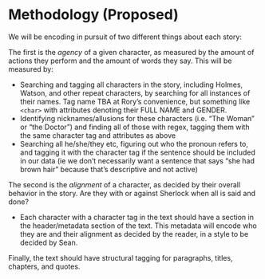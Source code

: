 # Methodology (Proposed)

We will be encoding in pursuit of two different things about each story:

The first is the _agency_ of a given character, as measured by the amount 
of actions they perform and the amount of words they say. This will be 
measured by:
* Searching and tagging all characters in the story, including Holmes, 
Watson, and other repeat characters, by searching for all instances of their names. Tag name TBA at Rory’s convenience, but something like `<char>` with attributes denoting their FULL NAME and GENDER.
* Identifying nicknames/allusions for these characters (i.e. “The Woman” 
or “the Doctor”) and finding all of those with regex, tagging them with 
the same character tag and attributes as above
* Searching all he/she/they etc, figuring out who the pronoun refers to, 
and tagging it with the character tag if the sentence should be included 
in our data (ie we don’t necessarily want a sentence that says “she had 
brown hair” because that’s descriptive and not active)

The second is the _alignment_ of a character, as decided by their overall 
behavior in the story. Are they with or against Sherlock when all is said 
and done?
* Each character with a character tag in the text should have a section in the header/metadata section of the text. This metadata will encode who they are and their alignment as decided by the reader, in a style to be decided by Sean.

Finally, the text should have structural tagging for paragraphs, titles, chapters, and quotes.













